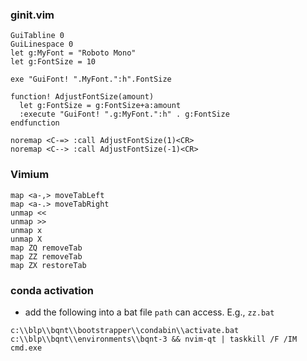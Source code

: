 ### ginit.vim

```vim
GuiTabline 0
GuiLinespace 0
let g:MyFont = "Roboto Mono"
let g:FontSize = 10

exe "GuiFont! ".MyFont.":h".FontSize

function! AdjustFontSize(amount)
  let g:FontSize = g:FontSize+a:amount
  :execute "GuiFont! ".g:MyFont.":h" . g:FontSize
endfunction

noremap <C-=> :call AdjustFontSize(1)<CR>
noremap <C--> :call AdjustFontSize(-1)<CR>

```

### Vimium
```vim
map <a-,> moveTabLeft
map <a-.> moveTabRight
unmap <<
unmap >>
unmap x
unmap X
map ZQ removeTab
map ZZ removeTab
map ZX restoreTab
```
### conda activation
* add the following into a bat file `path` can access. E.g., `zz.bat`
```
c:\\blp\\bqnt\\bootstrapper\\condabin\\activate.bat c:\\blp\\bqnt\\environments\\bqnt-3 && nvim-qt | taskkill /F /IM cmd.exe
```
